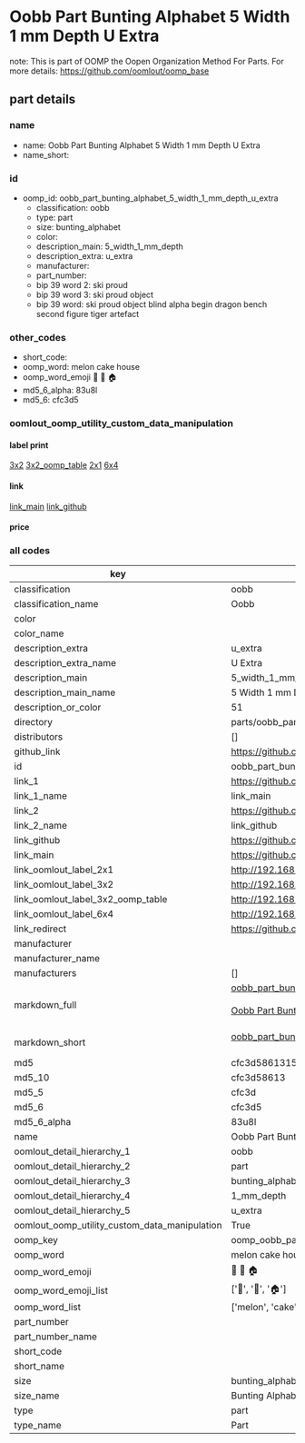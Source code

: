 # Oobb Part Bunting Alphabet 5 Width 1 mm Depth U Extra  

note: This is part of OOMP the Oopen Organization Method For Parts. For more details: https://github.com/oomlout/oomp_base

##  part details
  







### name
* name: Oobb Part Bunting Alphabet 5 Width 1 mm Depth U Extra
* name_short: 
### id
* oomp_id: oobb_part_bunting_alphabet_5_width_1_mm_depth_u_extra
  * classification: oobb
  * type: part
  * size: bunting_alphabet
  * color: 
  * description_main: 5_width_1_mm_depth
  * description_extra: u_extra
  * manufacturer: 
  * part_number: 
  * bip 39 word 2: ski proud
  * bip 39 word 3: ski proud object
  * bip 39 word: ski proud object blind alpha begin dragon bench second figure tiger artefact

### other_codes
* short_code: 
* oomp_word: melon cake house
* oomp_word_emoji :melon: :cake: :house:
* md5_6_alpha: 83u8l
* md5_6: cfc3d5






### oomlout_oomp_utility_custom_data_manipulation
#### label print
[3x2](http://192.168.1.245:1112/?label=oomp%2083u8l)
[3x2_oomp_table](http://192.168.1.108:1112/?label=oomp%2083u8l)
[2x1](http://192.168.1.242:1112/?label=oomp%2083u8l)
[6x4](http://192.168.1.55:1112/?label=oomp%2083u8l)    

#### link

[link_main](https://github.com/oomlout/oomlout_oomp_version_1_messy/tree/main/parts/oobb_part_bunting_alphabet_5_width_1_mm_depth_u_extra) [link_github](https://github.com/oomlout/oomlout_oomp_version_1_messy/tree/main/parts/oobb_part_bunting_alphabet_5_width_1_mm_depth_u_extra)                             

#### price







### all codes 
| key | value |  
| --- | --- |  
| classification | oobb |  
| classification_name | Oobb |  
| color |  |  
| color_name |  |  
| description_extra | u_extra |  
| description_extra_name | U Extra |  
| description_main | 5_width_1_mm_depth |  
| description_main_name | 5 Width 1 mm Depth |  
| description_or_color | 51 |  
| directory | parts/oobb_part_bunting_alphabet_5_width_1_mm_depth_u_extra |  
| distributors | [] |  
| github_link | https://github.com/oomlout/oomlout_oomp_part_src/tree/main/parts/oobb_part_bunting_alphabet_5_width_1_mm_depth_u_extra |  
| id | oobb_part_bunting_alphabet_5_width_1_mm_depth_u_extra |  
| link_1 | https://github.com/oomlout/oomlout_oomp_version_1_messy/tree/main/parts/oobb_part_bunting_alphabet_5_width_1_mm_depth_u_extra |  
| link_1_name | link_main |  
| link_2 | https://github.com/oomlout/oomlout_oomp_version_1_messy/tree/main/parts/oobb_part_bunting_alphabet_5_width_1_mm_depth_u_extra |  
| link_2_name | link_github |  
| link_github | https://github.com/oomlout/oomlout_oomp_version_1_messy/tree/main/parts/oobb_part_bunting_alphabet_5_width_1_mm_depth_u_extra |  
| link_main | https://github.com/oomlout/oomlout_oomp_version_1_messy/tree/main/parts/oobb_part_bunting_alphabet_5_width_1_mm_depth_u_extra |  
| link_oomlout_label_2x1 | http://192.168.1.242:1112/?label=oomp%2083u8l |  
| link_oomlout_label_3x2 | http://192.168.1.245:1112/?label=oomp%2083u8l |  
| link_oomlout_label_3x2_oomp_table | http://192.168.1.108:1112/?label=oomp%2083u8l |  
| link_oomlout_label_6x4 | http://192.168.1.55:1112/?label=oomp%2083u8l |  
| link_redirect | https://github.com/oomlout/oomlout_oomp_version_1_messy/tree/main/parts/oobb_part_bunting_alphabet_5_width_1_mm_depth_u_extra |  
| manufacturer |  |  
| manufacturer_name |  |  
| manufacturers | [] |  
| markdown_full | [oobb_part_bunting_alphabet_5_width_1_mm_depth_u_extra](none)<br>[](none)<br>[Oobb Part Bunting Alphabet 5 Width 1 Mm Depth U Extra](none)<br><br> |  
| markdown_short | [oobb_part_bunting_alphabet_5_width_1_mm_depth_u_extra](none)<br><br> |  
| md5 | cfc3d586131508405103817d302b3652 |  
| md5_10 | cfc3d58613 |  
| md5_5 | cfc3d |  
| md5_6 | cfc3d5 |  
| md5_6_alpha | 83u8l |  
| name | Oobb Part Bunting Alphabet 5 Width 1 mm Depth U Extra |  
| oomlout_detail_hierarchy_1 | oobb |  
| oomlout_detail_hierarchy_2 | part |  
| oomlout_detail_hierarchy_3 | bunting_alphabet |  
| oomlout_detail_hierarchy_4 | 1_mm_depth |  
| oomlout_detail_hierarchy_5 | u_extra |  
| oomlout_oomp_utility_custom_data_manipulation | True |  
| oomp_key | oomp_oobb_part_bunting_alphabet_5_width_1_mm_depth_u_extra |  
| oomp_word | melon cake house |  
| oomp_word_emoji | :melon: :cake: :house: |  
| oomp_word_emoji_list | [':melon:', ':cake:', ':house:'] |  
| oomp_word_list | ['melon', 'cake', 'house'] |  
| part_number |  |  
| part_number_name |  |  
| short_code |  |  
| short_name |  |  
| size | bunting_alphabet |  
| size_name | Bunting Alphabet |  
| type | part |  
| type_name | Part |  
